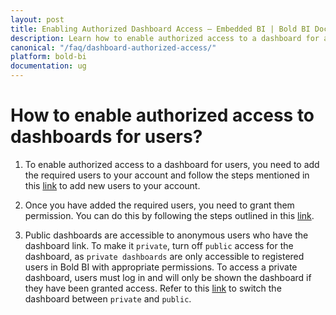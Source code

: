 ```yaml
---
layout: post
title: Enabling Authorized Dashboard Access – Embedded BI | Bold BI Docs
description: Learn how to enable authorized access to a dashboard for any users in Bold BI embedded in your application.
canonical: "/faq/dashboard-authorized-access/"
platform: bold-bi
documentation: ug
---
```


# How to enable authorized access to dashboards for users?

1. To enable authorized access to a dashboard for users, you need to add the required users to your account and follow the steps mentioned in this [link](/managing-resources/manage-users/#add-new-users) to add new users to your account.

2. Once you have added the required users, you need to grant them permission. You can do this by following the steps outlined in this [link](/managing-resources/manage-permissions/).

3. Public dashboards are accessible to anonymous users who have the dashboard link. To make it `private`, turn off `public` access for the dashboard, as `private dashboards` are only accessible to registered users in Bold BI with appropriate permissions. To access a private dashboard, users must log in and will only be shown the dashboard if they have been granted access. Refer to this [link](/working-with-dashboards/share-dashboards/public-dashboards/#make-private) to switch the dashboard between `private` and `public`.

